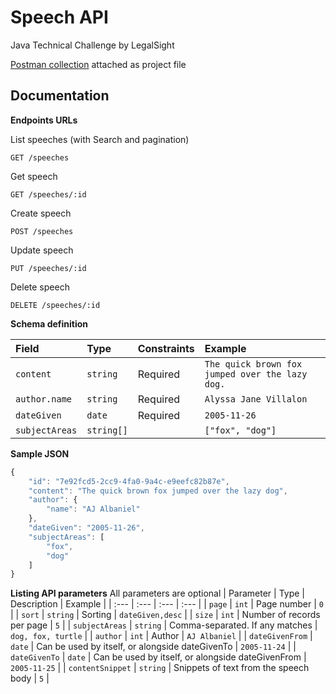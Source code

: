 # Speech API
Java Technical Challenge by LegalSight

[Postman collection](https://github.com/ajalbaniel/legalsight/blob/main/Java%20Technical%20Challenge.postman_collection.json) attached as project file

## Documentation

**Endpoints URLs**

List speeches (with Search and pagination)
```http
GET /speeches
```
Get speech
```http
GET /speeches/:id
```
Create speech
```http
POST /speeches
```
Update speech
```http
PUT /speeches/:id
```
Delete speech
```http
DELETE /speeches/:id
```


**Schema definition**

| Field | Type | Constraints | Example |
| :--- | :--- | :--- | :--- |
| `content` | `string` | Required | `The quick brown fox jumped over the lazy dog.` |
| `author.name` | `string` | Required | `Alyssa Jane Villalon` |
| `dateGiven` | `date` | Required | `2005-11-26` |
| `subjectAreas` | `string[]` |  | `["fox", "dog"]` |


**Sample JSON**
```javascript
{
    "id": "7e92fcd5-2cc9-4fa0-9a4c-e9eefc82b87e",
    "content": "The quick brown fox jumped over the lazy dog",
    "author": {
        "name": "AJ Albaniel"
    },
    "dateGiven": "2005-11-26",
    "subjectAreas": [
        "fox",
        "dog"
    ]
}
```

**Listing API parameters**
All parameters are optional
| Parameter | Type | Description | Example |
| :--- | :--- | :--- | :--- |
| `page` | `int` | Page number  |  `0` |
| `sort` | `string` | Sorting |  `dateGiven,desc` |
| `size` | `int` | Number of records per page |  `5` |
| `subjectAreas` | `string` | Comma-separated. If any matches |  `dog, fox, turtle` |
| `author` | `int` | Author |  `AJ Albaniel` |
| `dateGivenFrom` | `date` | Can be used by itself, or alongside dateGivenTo |  `2005-11-24` |
| `dateGivenTo` | `date` | Can be used by itself, or alongside dateGivenFrom |  `2005-11-25` |
| `contentSnippet` | `string` | Snippets of text from the speech body |  `5` |
